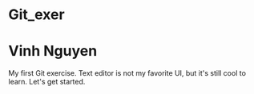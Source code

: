 # Git_exer
# Vinh Nguyen
My first Git exercise.
Text editor is not my favorite UI, but it's still cool to learn.
Let's get started.
